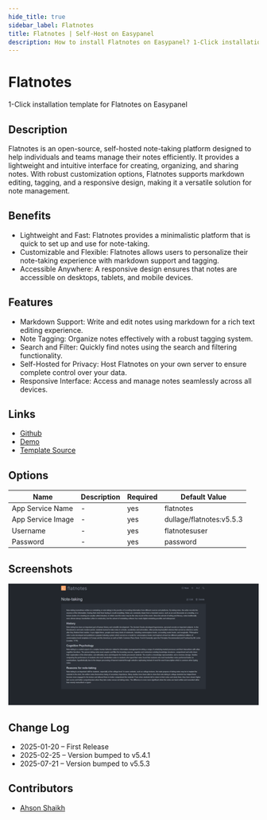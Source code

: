 ```yaml
---
hide_title: true
sidebar_label: Flatnotes
title: Flatnotes | Self-Host on Easypanel
description: How to install Flatnotes on Easypanel? 1-Click installation template for Flatnotes on Easypanel
---
```


<!-- generated -->

# Flatnotes

1-Click installation template for Flatnotes on Easypanel

## Description

Flatnotes is an open-source, self-hosted note-taking platform designed to help individuals and teams manage their notes efficiently. It provides a lightweight and intuitive interface for creating, organizing, and sharing notes. With robust customization options, Flatnotes supports markdown editing, tagging, and a responsive design, making it a versatile solution for note management.

## Benefits

- Lightweight and Fast: Flatnotes provides a minimalistic platform that is quick to set up and use for note-taking.
- Customizable and Flexible: Flatnotes allows users to personalize their note-taking experience with markdown support and tagging.
- Accessible Anywhere: A responsive design ensures that notes are accessible on desktops, tablets, and mobile devices.

## Features

- Markdown Support: Write and edit notes using markdown for a rich text editing experience.
- Note Tagging: Organize notes effectively with a robust tagging system.
- Search and Filter: Quickly find notes using the search and filtering functionality.
- Self-Hosted for Privacy: Host Flatnotes on your own server to ensure complete control over your data.
- Responsive Interface: Access and manage notes seamlessly across all devices.

## Links

- [Github](https://github.com/dullage/flatnotes)
- [Demo](https://flatnotes.dullage.com/)
- [Template Source](https://github.com/easypanel-io/templates/tree/main/templates/flatnotes)

## Options

Name | Description | Required | Default Value
-|-|-|-
App Service Name | - | yes | flatnotes
App Service Image | - | yes | dullage/flatnotes:v5.5.3
Username | - | yes | flatnotesuser
Password | - | yes | password

## Screenshots

![Flatnotes Screenshot](./assets/screenshot.png)

## Change Log

- 2025-01-20 – First Release
- 2025-02-25 – Version bumped to v5.4.1
- 2025-07-21 – Version bumped to v5.5.3

## Contributors

- [Ahson Shaikh](https://github.com/Ahson-Shaikh)
